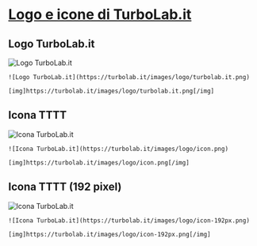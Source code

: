 # [Logo e icone di TurboLab.it](https://github.com/TurboLabIt/TurboLab.it/blob/main/docs/brand.md)


## Logo TurboLab.it

![Logo TurboLab.it](https://turbolab.it/images/logo/turbolab.it.png)

````
![Logo TurboLab.it](https://turbolab.it/images/logo/turbolab.it.png)
````

````
[img]https://turbolab.it/images/logo/turbolab.it.png[/img]
````


## Icona TTTT

![Icona TurboLab.it](https://turbolab.it/images/logo/icon.png)

````
![Icona TurboLab.it](https://turbolab.it/images/logo/icon.png)
````

````
[img]https://turbolab.it/images/logo/icon.png[/img]
````


## Icona TTTT (192 pixel)

![Icona TurboLab.it](https://turbolab.it/images/logo/icon-192px.png)

````
![Icona TurboLab.it](https://turbolab.it/images/logo/icon-192px.png)
````

````
[img]https://turbolab.it/images/logo/icon-192px.png[/img]
````
